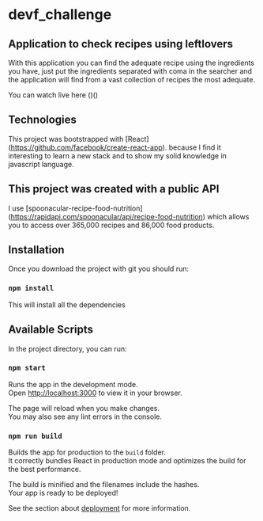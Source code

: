 # devf_challenge
## Application to check recipes using leftlovers

With this application you can find the adequate recipe using the ingredients you have, just put the ingredients separated with coma in the searcher and the application will find from a vast collection of recipes the most adequate.

You can watch live here ()()


## Technologies

This project was bootstrapped with [React] (https://github.com/facebook/create-react-app). because I find it interesting to learn a new stack and to show my solid knowledge in javascript language.

## This project was created with a public API

I use [spoonacular-recipe-food-nutrition] (https://rapidapi.com/spoonacular/api/recipe-food-nutrition) which  allows you to access over 365,000 recipes and 86,000 food products.

## Installation
Once you download the project with git you should run:

### `npm install`

This will install all the dependencies 

## Available Scripts

In the project directory, you can run:

### `npm start`

Runs the app in the development mode.\
Open [http://localhost:3000](http://localhost:3000) to view it in your browser.

The page will reload when you make changes.\
You may also see any lint errors in the console.

### `npm run build`

Builds the app for production to the `build` folder.\
It correctly bundles React in production mode and optimizes the build for the best performance.

The build is minified and the filenames include the hashes.\
Your app is ready to be deployed!

See the section about [deployment](https://facebook.github.io/create-react-app/docs/deployment) for more information.


